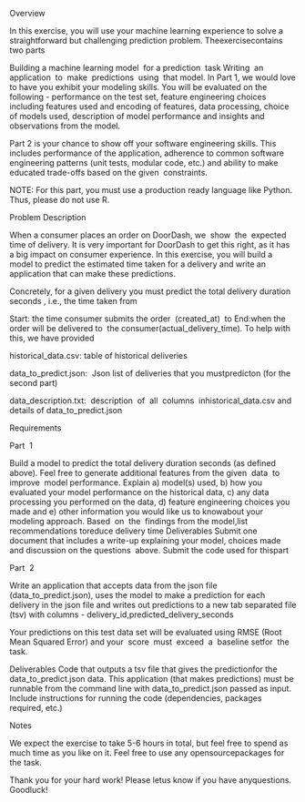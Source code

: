 Overview

In this exercise, you will use your machine learning experience to solve a straightforward but challenging prediction​ ​problem.​ ​The​ ​exercise​​contains two​​ parts​

Building​ ​a​ ​machine​ ​learning​ model​ ​ ​for​ ​a​ ​prediction ​ task​
Writing ​ an​ ​ application​ ​ to​ ​ make​ ​ ​predictions ​ using​ ​ ​that​ ​model.
In Part 1, we would love to have you exhibit your modeling skills. You will be evaluated on the following - performance on the test set, feature engineering choices including features used and encoding of features, data processing, choice of models used, description of model performance and insights and observations from the​ ​model.

Part 2 is your chance to show off your software engineering skills. This includes performance of the application, adherence to common software engineering patterns (unit tests, modular code, etc.) and ability to make educated​ ​trade-offs​ ​based​ ​on​ ​the​ ​given ​ constraints.​

NOTE: For​ this part, you must use a production ready language like Python. Thus, please do not use R.


Problem ​Description

When​ a​ ​consumer​ ​places​ ​an​ ​order​ ​on​ DoorDash,​​ we​ ​ show​ ​ the​ ​ ​expected ​​time of​​ ​delivery.​ ​It​ ​is​ ​very ​important​ ​for​ DoorDash to get this right, as it has a big impact on consumer experience. In this exercise, you will build a model to predict the estimated time taken for a delivery and write an application that can make these predictions.

Concretely, for a given delivery you must predict the ​total delivery duration seconds , i.e., the time taken from

Start:​ ​the​ ​time​ ​consumer​ ​submits​ ​the​ ​order ​ (​created_at) ​ to​
End:​ ​when​ ​the​ ​order​ ​will​ ​be​ ​delivered​ to​ ​ ​the​ consumer​​​(actual_delivery_time).
To​ ​help​ ​with​ ​this,​ ​we​ ​have​ ​provided

historical_data.csv:​ ​table​ ​of​ ​historical​ ​deliveries

data_to_predict.json: ​ ​Json​ ​list​ ​of​ ​deliveries​ ​that​ ​you​ ​must​​predict​ ​on​ ​(for ​​the​ ​second​ ​part)

data_description.txt:​ ​ description​ ​ of​ ​ all​ ​ columns​ ​ in​​ historical_data.csv​ ​and​ ​details​ of​ data_to_predict.json


Requirements


Part ​ 1​

Build a model to predict the total delivery duration seconds (as defined above). Feel free to generate additional​ ​features​ ​from​ ​the ​ given​ ​ data​ ​ to​ ​ improve​ ​ model​ ​performance.​
Explain a) model(s) used, b) how you evaluated your model performance on the historical data, c) any data processing you performed on the data, d) feature engineering choices you made and e) other information​ ​you​ ​would​ ​like​ ​us​ ​to​ ​know​ ​about​ ​your​​modeling​ ​approach.
Based ​ on​ ​ the​ ​ ​findings ​​from​ ​the​ ​model,​ list​​ ​recommendations​ to​​​reduce​ ​delivery​ ​time
Deliverables
Submit one document that includes a write-up explaining your model, choices made and discussion on the​ ​questions ​ above.​
Submit​ ​the​ ​code​ ​used​ ​for​ ​this​ ​part

Part ​ 2​

Write an application that accepts data from the json file (data_to_predict.json), uses the model to make a prediction for each delivery in the json file and writes out predictions to a new ​tab separated file (tsv) with​ ​columns​ ​-​ ​delivery_id, ​predicted_delivery_seconds

Your predictions on this test data set will be evaluated using RMSE (Root Mean Squared Error) and your ​ score​ ​ must​ ​ exceed​ ​ a​ ​ baseline​​ set​ ​ for​ ​ the​ ​ ​task.

Deliverables
Code that ​​outputs a​ ​tsv​ ​file​ ​that​ ​gives ​the​​ ​prediction​ ​for​ ​the​data_to_predict.json data.​ This application (that makes predictions) must be runnable from the command line with data_to_predict.json passed as input. Include instructions for running the code (dependencies,​ ​packages​ ​required,​ ​etc.)

Notes

We expect the exercise to take 5-6 hours in total, but feel free to spend as much time as you like on it. Feel free to​ ​use​ ​any​ ​open​ ​source​​packages​ ​for​ ​the​ ​task.

Thank​ ​you​ ​for​ ​your​ ​hard​ ​work!​ ​Please​ ​let​​us​ ​know​ ​if​ ​you​ ​have​ ​any​ ​questions.​ ​Good​​luck!
